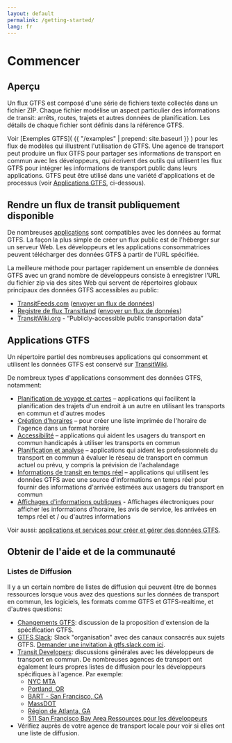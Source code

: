 ```yaml
---
layout: default
permalink: /getting-started/
lang: fr
---
```

# Commencer

## Aperçu

Un flux GTFS est composé d'une série de fichiers texte collectés dans un fichier ZIP. Chaque fichier modélise un aspect particulier des informations de transit: arrêts, routes, trajets et autres données de planification. Les détails de chaque fichier sont définis dans la référence GTFS.

Voir [Exemples GTFS]( {{ "/examples" | prepend: site.baseurl }} ) pour les flux de modèles qui illustrent l'utilisation de GTFS. Une agence de transport peut produire un flux GTFS pour partager ses informations de transport en commun avec les développeurs, qui écrivent des outils qui utilisent les flux GTFS pour intégrer les informations de transport public dans leurs applications. GTFS peut être utilisé dans une variété d'applications et de processus (voir [Applications GTFS](#gtfs-applications), ci-dessous).

## Rendre un flux de transit publiquement disponible

De nombreuses [applications](#gtfs-applications) sont compatibles avec les données au format GTFS. La façon la plus simple de créer un flux public est de l'héberger sur un serveur Web. Les développeurs et les applications consommatrices peuvent télécharger des données GTFS à partir de l'URL spécifiée.

La meilleure méthode pour partager rapidement un ensemble de données GTFS avec un grand nombre de développeurs consiste à enregistrer l'URL du fichier zip via des sites Web qui servent de répertoires globaux principaux des données GTFS accessibles au public:

* [TransitFeeds.com](https://transitfeeds.com/) ([envoyer un flux de données](https://github.com/TransitFeeds/TransitFeeds-Public/issues))
* [Registre de flux Transitland](https://transit.land/feed-registry/) ([envoyer un flux de données](https://transit.land/feed-registry/feeds/new))
* [TransitWiki.org](https://www.transitwiki.org/TransitWiki/index.php/Publicly-accessible_public_transportation_data) - “Publicly-accessible public transportation data”

## Applications GTFS

Un répertoire partiel des nombreuses applications qui consomment et utilisent les données GTFS est conservé sur [TransitWiki](https://www.transitwiki.org/TransitWiki/index.php/Category:GTFS-consuming_applications).

De nombreux types d'applications consomment des données GTFS, notamment:

* [Planification de voyage et cartes](https://www.transitwiki.org/TransitWiki/index.php/Category:Trip-planning_%26_navigation_applications) – applications qui facilitent la planification des trajets d'un endroit à un autre en utilisant les transports en commun et d'autres modes
* [Création d'horaires](https://www.transitwiki.org/TransitWiki/index.php/Category:Timetable_generation_software) – pour créer une liste imprimée de l'horaire de l'agence dans un format horaire
* [Accessibilité](https://www.transitwiki.org/TransitWiki/index.php/Category:Accessibility_devices_and_applications) – applications qui aident les usagers du transport en commun handicapés à utiliser les transports en commun
* [Planification et analyse](https://www.transitwiki.org/TransitWiki/index.php/Category:Network_planning_software) – applications qui aident les professionnels du transport en commun à évaluer le réseau de transport en commun actuel ou prévu, y compris la prévision de l'achalandage
* [Informations de transit en temps réel](https://www.transitwiki.org/TransitWiki/index.php/Category:Real-time_applications) – applications qui utilisent les données GTFS avec une source d'informations en temps réel pour fournir des informations d'arrivée estimées aux usagers du transport en commun
* [Affichages d'informations publiques](https://www.transitwiki.org/TransitWiki/index.php/Category:Public_information_displays) - Affichages électroniques pour afficher les informations d'horaire, les avis de service, les arrivées en temps réel et / ou d'autres informations

Voir aussi: [applications et services pour créer et gérer des données GTFS](https://www.transitwiki.org/TransitWiki/index.php/General_Transit_Feed_Specification#Creating_and_Maintaining_a_GTFS_Dataset).

## Obtenir de l'aide et de la communauté

### Listes de Diffusion

Il y a un certain nombre de listes de diffusion qui peuvent être de bonnes ressources lorsque vous avez des questions sur les données de transport en commun, les logiciels, les formats comme GTFS et GTFS-realtime, et d'autres questions:

* [Changements GTFS](https://groups.google.com/group/gtfs-changes): discussion de la proposition d'extension de la spécification GTFS.
* [GTFS Slack](https://gtfs.slack.com/): Slack "organisation" avec des canaux consacrés aux sujets GTFS. [Demander une invitation à gtfs.slack.com ici](https://gtfs.herokuapp.com/).
* [Transit Developers](https://groups.google.com/group/transit-developers): discussions générales avec les développeurs de transport en commun. De nombreuses agences de transport ont également leurs propres listes de diffusion pour les développeurs spécifiques à l'agence. Par exemple:
  * [NYC MTA](https://groups.google.com/group/mtadeveloperresources)
  * [Portland, OR](https://groups.google.com/group/transit-developers-pdx)
  * [BART - San Francisco, CA](https://groups.google.com/group/bart-developers)
  * [MassDOT](https://groups.google.com/group/massdotdevelopers)
  * [Région de Atlanta, GA](https://groups.google.com/forum/#!forum/atl-transit-developers)
  * [511 San Francisco Bay Area Ressources pour les développeurs](https://groups.google.com/forum/#!forum/511sfbaydeveloperresources)
* Vérifiez auprès de votre agence de transport locale pour voir si elles ont une liste de diffusion.
